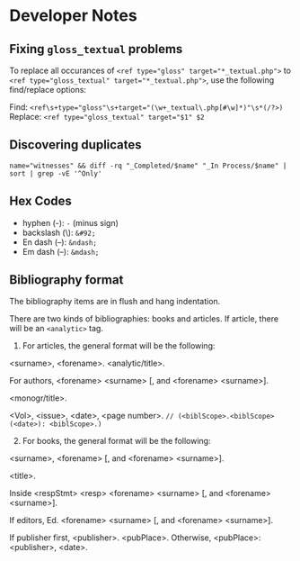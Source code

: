# Developer Notes

## Fixing `gloss_textual` problems
To replace all occurances of `<ref type="gloss" target="*_textual.php">` to
`<ref type="gloss_textual" target="*_textual.php">`, use the following
find/replace options:

Find: `<ref\s+type="gloss"\s+target="(\w+_textual\.php[#\w]*)"\s*(/?>)`
Replace: `<ref type="gloss_textual" target="$1" $2`

## Discovering duplicates
`name="witnesses" && diff -rq "_Completed/$name" "_In Process/$name" | sort | grep -vE '^Only'`

## Hex Codes
* hyphen (-): `-` (minus sign)
* backslash (&#92;): `&#92;`
* En dash (&ndash;): `&ndash;`
* Em dash (&ndash;): `&mdash;`

## Bibliography format
The bibliography items are in flush and hang indentation.

There are two kinds of bibliographies: books and articles. If article, there will be an `<analytic>` tag.

1. For articles, the general format will be the following:

\<surname\>, \<forename\>. \<analytic/title\>.

For authors,
\<forename\> \<surname\> [, and \<forename\> \<surname\>].

\<monogr/title\>.

\<Vol\>, \<issue\>, \<date\>, \<page number\>. `// (<biblScope>.<biblScope> (<date>): <biblScope>.)`

2. For books, the general format will be the following:

\<surname\>, \<forename\>
[, and \<forename\> \<surname\>].

\<title\>.

Inside \<respStmt\>
\<resp\>
\<forename> \<surname>
[, and \<forename> \<surname>].

If editors,
Ed. \<forename> \<surname>
[, and \<forename> \<surname>].


If publisher first,
\<publisher\>. \<pubPlace\>.
Otherwise,
\<pubPlace\>: \<publisher\>, \<date\>.
